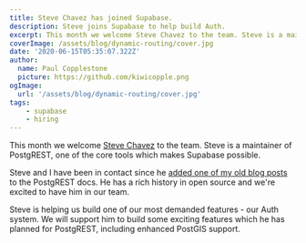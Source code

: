 ```yaml
---
title: Steve Chavez has joined Supabase.
description: Steve joins Supabase to help build Auth.
excerpt: This month we welcome Steve Chavez to the team. Steve is a maintainer of PostgREST, one of the core tools which makes Supabase possible.
coverImage: /assets/blog/dynamic-routing/cover.jpg
date: '2020-06-15T05:35:07.322Z'
author:
  name: Paul Copplestone
  picture: https://github.com/kiwicopple.png
ogImage:
  url: '/assets/blog/dynamic-routing/cover.jpg'
tags: 
    - supabase
    - hiring
---
```


This month we welcome [Steve Chavez](https://github.com/steve-chavez) to the team. Steve is a maintainer of PostgREST, one of the core tools which makes Supabase possible. 

<!--truncate-->

Steve and I have been in contact since he [added one of my old blog posts](https://github.com/PostgREST/postgrest-docs/commit/3dde972d31519d3afc319015bce1dc0f73adeb8e#commitcomment-35312841) to the PostgREST docs.  He has a rich history in open source and we're excited to have him in our team. 

Steve is helping us build one of our most demanded features - our Auth system. We will support him to build some exciting features which he has planned for PostgREST, including enhanced PostGIS support.
 
